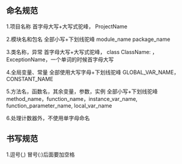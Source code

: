 ## 命名规范

1.项目名称
首字母大写+大写式驼峰，
ProjectName

2.模块名和包名
全部小写+下划线驼峰
module_name  package_name

3.类名称，异常
首字母大写+大写式驼峰，
class ClassName:  ，ExceptionName，一个单词的时候首字母大写

4.全局变量、常量
全部使用大写字母+下划线驼峰
GLOBAL_VAR_NAME，CONSTANT_NAME

5.方法名，函数名，其余变量，参数，实例
全部小写+下划线驼峰
method_name，function_name，instance_var_name, function_parameter_name, local_var_name

6.处理计数器外，不使用单字母命名



## 书写规范

1.逗号(,) 冒号(:)后面要加空格